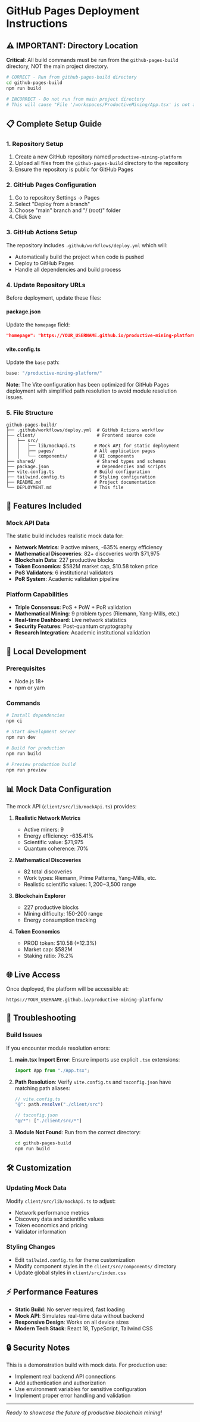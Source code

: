 # GitHub Pages Deployment Instructions

## ⚠️ IMPORTANT: Directory Location

**Critical**: All build commands must be run from the `github-pages-build` directory, NOT the main project directory.

```bash
# CORRECT - Run from github-pages-build directory
cd github-pages-build
npm run build

# INCORRECT - Do not run from main project directory
# This will cause "File '/workspaces/ProductiveMining/App.tsx' is not a module" error
```

## 📋 Complete Setup Guide

### 1. Repository Setup
1. Create a new GitHub repository named `productive-mining-platform`
2. Upload all files from the `github-pages-build` directory to the repository
3. Ensure the repository is public for GitHub Pages

### 2. GitHub Pages Configuration
1. Go to repository Settings → Pages
2. Select "Deploy from a branch"
3. Choose "main" branch and "/ (root)" folder
4. Click Save

### 3. GitHub Actions Setup
The repository includes `.github/workflows/deploy.yml` which will:
- Automatically build the project when code is pushed
- Deploy to GitHub Pages
- Handle all dependencies and build process

### 4. Update Repository URLs
Before deployment, update these files:

#### package.json
Update the `homepage` field:
```json
"homepage": "https://YOUR_USERNAME.github.io/productive-mining-platform"
```

#### vite.config.ts
Update the `base` path:
```typescript
base: "/productive-mining-platform/"
```

**Note**: The Vite configuration has been optimized for GitHub Pages deployment with simplified path resolution to avoid module resolution issues.

### 5. File Structure
```
github-pages-build/
├── .github/workflows/deploy.yml  # GitHub Actions workflow
├── client/                       # Frontend source code
│   ├── src/
│   │   ├── lib/mockApi.ts       # Mock API for static deployment
│   │   ├── pages/               # All application pages
│   │   └── components/          # UI components
├── shared/                       # Shared types and schemas
├── package.json                  # Dependencies and scripts
├── vite.config.ts               # Build configuration
├── tailwind.config.ts           # Styling configuration
├── README.md                    # Project documentation
└── DEPLOYMENT.md                # This file
```

## 🚀 Features Included

### Mock API Data
The static build includes realistic mock data for:
- **Network Metrics**: 9 active miners, -635% energy efficiency
- **Mathematical Discoveries**: 82+ discoveries worth $71,975
- **Blockchain Data**: 227 productive blocks
- **Token Economics**: $582M market cap, $10.58 token price
- **PoS Validators**: 6 institutional validators
- **PoR System**: Academic validation pipeline

### Platform Capabilities
- **Triple Consensus**: PoS + PoW + PoR validation
- **Mathematical Mining**: 9 problem types (Riemann, Yang-Mills, etc.)
- **Real-time Dashboard**: Live network statistics
- **Security Features**: Post-quantum cryptography
- **Research Integration**: Academic institutional validation

## 🔧 Local Development

### Prerequisites
- Node.js 18+
- npm or yarn

### Commands
```bash
# Install dependencies
npm ci

# Start development server
npm run dev

# Build for production
npm run build

# Preview production build
npm run preview
```

## 📊 Mock Data Configuration

The mock API (`client/src/lib/mockApi.ts`) provides:

1. **Realistic Network Metrics**
   - Active miners: 9
   - Energy efficiency: -635.41%
   - Scientific value: $71,975
   - Quantum coherence: 70%

2. **Mathematical Discoveries**
   - 82 total discoveries
   - Work types: Riemann, Prime Patterns, Yang-Mills, etc.
   - Realistic scientific values: $1,200-$3,500 range

3. **Blockchain Explorer**
   - 227 productive blocks
   - Mining difficulty: 150-200 range
   - Energy consumption tracking

4. **Token Economics**
   - PROD token: $10.58 (+12.3%)
   - Market cap: $582M
   - Staking ratio: 76.2%

## 🌐 Live Access

Once deployed, the platform will be accessible at:
```
https://YOUR_USERNAME.github.io/productive-mining-platform/
```

## 🔧 Troubleshooting

### Build Issues
If you encounter module resolution errors:

1. **main.tsx Import Error**: Ensure imports use explicit `.tsx` extensions:
   ```typescript
   import App from "./App.tsx";
   ```

2. **Path Resolution**: Verify `vite.config.ts` and `tsconfig.json` have matching path aliases:
   ```typescript
   // vite.config.ts
   "@": path.resolve("./client/src")
   
   // tsconfig.json  
   "@/*": ["./client/src/*"]
   ```

3. **Module Not Found**: Run from the correct directory:
   ```bash
   cd github-pages-build
   npm run build
   ```

## 🛠️ Customization

### Updating Mock Data
Modify `client/src/lib/mockApi.ts` to adjust:
- Network performance metrics
- Discovery data and scientific values
- Token economics and pricing
- Validator information

### Styling Changes
- Edit `tailwind.config.ts` for theme customization
- Modify component styles in the `client/src/components/` directory
- Update global styles in `client/src/index.css`

## ⚡ Performance Features

- **Static Build**: No server required, fast loading
- **Mock API**: Simulates real-time data without backend
- **Responsive Design**: Works on all device sizes
- **Modern Tech Stack**: React 18, TypeScript, Tailwind CSS

## 🔒 Security Notes

This is a demonstration build with mock data. For production use:
- Implement real backend API connections
- Add authentication and authorization
- Use environment variables for sensitive configuration
- Implement proper error handling and validation

---

*Ready to showcase the future of productive blockchain mining!*